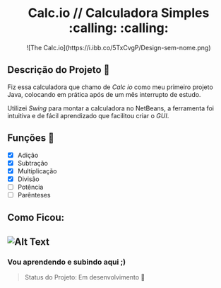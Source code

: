 <h1 align="center"> 
Calc.io // Calculadora Simples :calling: :calling: </h1>



<center>![The Calc.io](https://i.ibb.co/5TxCvgP/Design-sem-nome.png)</center>

## Descrição do Projeto :memo:

   Fiz essa calculadora que chamo de _Calc io_ como meu primeiro projeto Java, colocando em prática após de um mês interrupto de estudo.
    
   Utilizei _Swing_ para montar a calculadora no NetBeans, a ferramenta foi intuitiva e de fácil aprendizado que facilitou criar o _GUI_.
    
## Funções :wrench:

- [X] Adição
- [X] Subtração
- [X] Multiplicação
- [X] Divisão
- [ ] Potência
- [ ] Parênteses 

## Como Ficou:

![Alt Text](https://i.ibb.co/xhwbCt2/calcos.gif)
---
### Vou aprendendo e subindo aqui ;)
> Status do Projeto: Em desenvolvimento :seedling:
